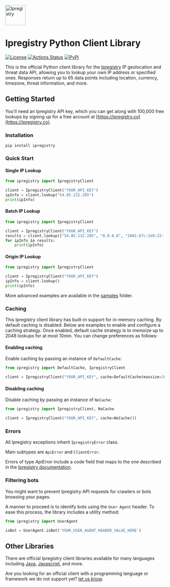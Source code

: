 [<img src="https://cdn.ipregistry.co/icons/icon-72x72.png" alt="Ipregistry" width="64"/>](https://ipregistry.co/) 
# Ipregistry Python Client Library

[![License](http://img.shields.io/:license-apache-blue.svg)](LICENSE)
[![Actions Status](https://github.com/ipregistry/ipregistry-python/workflows/Tests/badge.svg)](https://github.com/ipregistry/ipregistry-python/actions)
[![PyPI](https://img.shields.io/pypi/v/ipregistry)](https://pypi.org/project/ipregistry/)

This is the official Python client library for the [Ipregistry](https://ipregistry.co) IP geolocation and threat data API, 
allowing you to lookup your own IP address or specified ones. Responses return up to 65 data points including 
location, currency, timezone, threat information, and more.

## Getting Started

You'll need an Ipregistry API key, which you can get along with 100,000 free lookups by signing up for a free account at [https://ipregistry.co](https://ipregistry.co).

### Installation

```
pip install ipregistry
```

### Quick Start

#### Single IP Lookup

```python
from ipregistry import IpregistryClient

client = IpregistryClient("YOUR_API_KEY")
ipInfo = client.lookup("54.85.132.205")
print(ipInfo)
```

#### Batch IP Lookup

```python
from ipregistry import IpregistryClient

client = IpregistryClient("YOUR_API_KEY")
results = client.lookup(["54.85.132.205", "8.8.8.8", "2001:67c:2e8:22::c100:68b"])
for ipInfo in results:
    print(ipInfo)
```

#### Origin IP Lookup

```python
from ipregistry import IpregistryClient

client = IpregistryClient("YOUR_API_KEY")
ipInfo = client.lookup()
print(ipInfo)
```

More advanced examples are available in the [samples](https://github.com/ipregistry/ipregistry-python/tree/master/samples) 
folder.

### Caching

This Ipregistry client library has built-in support for in-memory caching. By default caching is disabled. 
Below are examples to enable and configure a caching strategy. Once enabled, default cache strategy is to memoize up to 
2048 lookups for at most 10min. You can change preferences as follows:

#### Enabling caching

Enable caching by passing an instance of `DefaultCache`:

```python
from ipregistry import DefaultCache, IpregistryClient

client = IpregistryClient("YOUR_API_KEY", cache=DefaultCache(maxsize=2048, ttl=600))
```

#### Disabling caching

Disable caching by passing an instance of `NoCache`:

```python
from ipregistry import IpregistryClient, NoCache

client = IpregistryClient("YOUR_API_KEY", cache=NoCache())
```

### Errors

All Ipregistry exceptions inherit `IpregistryError` class.

Main subtypes are `ApiError` and `ClientError`.

Errors of type _ApiError_ include a code field that maps to the one described in the [Ipregistry documentation](https://ipregistry.co/docs/errors).

### Filtering bots

You might want to prevent Ipregistry API requests for crawlers or bots browsing your pages.

A manner to proceed is to identify bots using the `User-Agent` header. 
To ease this process, the library includes a utility method:

```python
from ipregistry import UserAgent

isBot = UserAgent.isBot('YOUR_USER_AGENT_HEADER_VALUE_HERE')
```

## Other Libraries

There are official Ipregistry client libraries available for many languages including 
[Java](https://github.com/ipregistry/ipregistry-java), 
[Javascript](https://github.com/ipregistry/ipregistry-javascript), and more.

Are you looking for an official client with a programming language or framework we do not support yet? 
[let us know](mailto:support@ipregistry.co).
